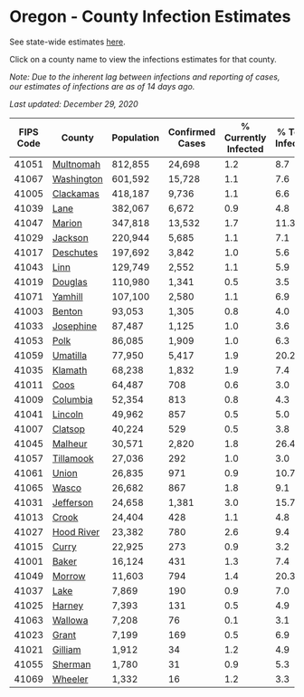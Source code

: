 # Oregon - County Infection Estimates

See state-wide estimates [here](/infections/us-or).

Click on a county name to view the infections estimates for that county.

*Note: Due to the inherent lag between infections and reporting of cases, our estimates of infections are as of 14 days ago.*

*Last updated: December 29, 2020*

|   FIPS Code |                   County |   Population |   Confirmed Cases |   % Currently Infected |   % Total Infected |
|-------------|--------------------------|--------------|-------------------|------------------------|--------------------|
|       41051 |   [Multnomah](multnomah) |      812,855 |            24,698 |                    1.2 |                8.7 |
|       41067 | [Washington](washington) |      601,592 |            15,728 |                    1.1 |                7.6 |
|       41005 |   [Clackamas](clackamas) |      418,187 |             9,736 |                    1.1 |                6.6 |
|       41039 |             [Lane](lane) |      382,067 |             6,672 |                    0.9 |                4.8 |
|       41047 |         [Marion](marion) |      347,818 |            13,532 |                    1.7 |               11.3 |
|       41029 |       [Jackson](jackson) |      220,944 |             5,685 |                    1.1 |                7.1 |
|       41017 |   [Deschutes](deschutes) |      197,692 |             3,842 |                    1.0 |                5.6 |
|       41043 |             [Linn](linn) |      129,749 |             2,552 |                    1.1 |                5.9 |
|       41019 |       [Douglas](douglas) |      110,980 |             1,341 |                    0.5 |                3.5 |
|       41071 |       [Yamhill](yamhill) |      107,100 |             2,580 |                    1.1 |                6.9 |
|       41003 |         [Benton](benton) |       93,053 |             1,305 |                    0.8 |                4.0 |
|       41033 |   [Josephine](josephine) |       87,487 |             1,125 |                    1.0 |                3.6 |
|       41053 |             [Polk](polk) |       86,085 |             1,909 |                    1.0 |                6.3 |
|       41059 |     [Umatilla](umatilla) |       77,950 |             5,417 |                    1.9 |               20.2 |
|       41035 |       [Klamath](klamath) |       68,238 |             1,832 |                    1.9 |                7.4 |
|       41011 |             [Coos](coos) |       64,487 |               708 |                    0.6 |                3.0 |
|       41009 |     [Columbia](columbia) |       52,354 |               813 |                    0.8 |                4.3 |
|       41041 |       [Lincoln](lincoln) |       49,962 |               857 |                    0.5 |                5.0 |
|       41007 |       [Clatsop](clatsop) |       40,224 |               529 |                    0.5 |                3.8 |
|       41045 |       [Malheur](malheur) |       30,571 |             2,820 |                    1.8 |               26.4 |
|       41057 |   [Tillamook](tillamook) |       27,036 |               292 |                    1.0 |                3.0 |
|       41061 |           [Union](union) |       26,835 |               971 |                    0.9 |               10.7 |
|       41065 |           [Wasco](wasco) |       26,682 |               867 |                    1.8 |                9.1 |
|       41031 |   [Jefferson](jefferson) |       24,658 |             1,381 |                    3.0 |               15.7 |
|       41013 |           [Crook](crook) |       24,404 |               428 |                    1.1 |                4.8 |
|       41027 | [Hood River](hood-river) |       23,382 |               780 |                    2.6 |                9.4 |
|       41015 |           [Curry](curry) |       22,925 |               273 |                    0.9 |                3.2 |
|       41001 |           [Baker](baker) |       16,124 |               431 |                    1.3 |                7.4 |
|       41049 |         [Morrow](morrow) |       11,603 |               794 |                    1.4 |               20.3 |
|       41037 |             [Lake](lake) |        7,869 |               190 |                    0.9 |                7.0 |
|       41025 |         [Harney](harney) |        7,393 |               131 |                    0.5 |                4.9 |
|       41063 |       [Wallowa](wallowa) |        7,208 |                76 |                    0.1 |                3.1 |
|       41023 |           [Grant](grant) |        7,199 |               169 |                    0.5 |                6.9 |
|       41021 |       [Gilliam](gilliam) |        1,912 |                34 |                    1.2 |                4.9 |
|       41055 |       [Sherman](sherman) |        1,780 |                31 |                    0.9 |                5.3 |
|       41069 |       [Wheeler](wheeler) |        1,332 |                16 |                    1.2 |                3.3 |